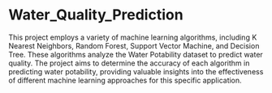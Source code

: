 # Water_Quality_Prediction
This project employs a variety of machine learning algorithms, including K Nearest Neighbors, Random Forest, Support Vector Machine, and Decision Tree. These algorithms analyze the Water Potability dataset to predict water quality. The project aims to determine the accuracy of each algorithm in predicting water potability, providing valuable insights into the effectiveness of different machine learning approaches for this specific application.
